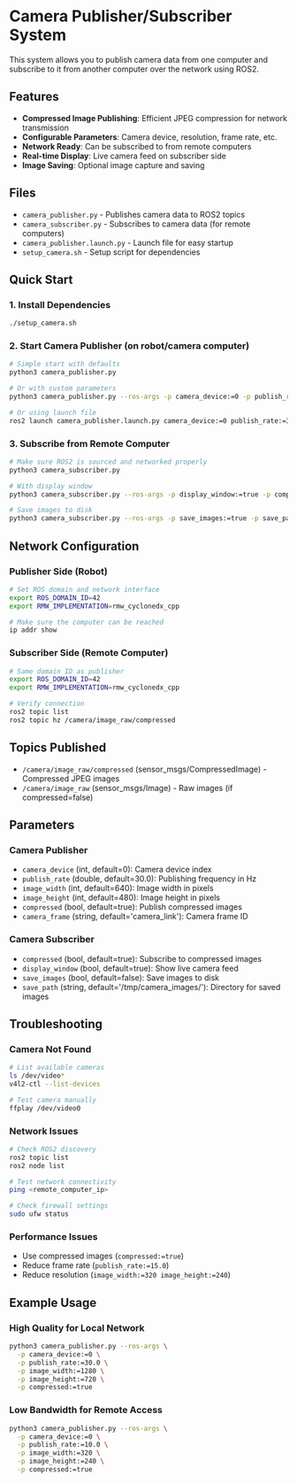# Camera Publisher/Subscriber System

This system allows you to publish camera data from one computer and subscribe to it from another computer over the network using ROS2.

## Features

- **Compressed Image Publishing**: Efficient JPEG compression for network transmission
- **Configurable Parameters**: Camera device, resolution, frame rate, etc.
- **Network Ready**: Can be subscribed to from remote computers
- **Real-time Display**: Live camera feed on subscriber side
- **Image Saving**: Optional image capture and saving

## Files

- `camera_publisher.py` - Publishes camera data to ROS2 topics
- `camera_subscriber.py` - Subscribes to camera data (for remote computers)
- `camera_publisher.launch.py` - Launch file for easy startup
- `setup_camera.sh` - Setup script for dependencies

## Quick Start

### 1. Install Dependencies
```bash
./setup_camera.sh
```

### 2. Start Camera Publisher (on robot/camera computer)
```bash
# Simple start with defaults
python3 camera_publisher.py

# Or with custom parameters
python3 camera_publisher.py --ros-args -p camera_device:=0 -p publish_rate:=30.0 -p compressed:=true

# Or using launch file
ros2 launch camera_publisher.launch.py camera_device:=0 publish_rate:=30.0
```

### 3. Subscribe from Remote Computer
```bash
# Make sure ROS2 is sourced and networked properly
python3 camera_subscriber.py

# With display window
python3 camera_subscriber.py --ros-args -p display_window:=true -p compressed:=true

# Save images to disk
python3 camera_subscriber.py --ros-args -p save_images:=true -p save_path:=/home/user/camera_images/
```

## Network Configuration

### Publisher Side (Robot)
```bash
# Set ROS domain and network interface
export ROS_DOMAIN_ID=42
export RMW_IMPLEMENTATION=rmw_cyclonedx_cpp

# Make sure the computer can be reached
ip addr show
```

### Subscriber Side (Remote Computer)
```bash
# Same domain ID as publisher
export ROS_DOMAIN_ID=42
export RMW_IMPLEMENTATION=rmw_cyclonedx_cpp

# Verify connection
ros2 topic list
ros2 topic hz /camera/image_raw/compressed
```

## Topics Published

- `/camera/image_raw/compressed` (sensor_msgs/CompressedImage) - Compressed JPEG images
- `/camera/image_raw` (sensor_msgs/Image) - Raw images (if compressed=false)

## Parameters

### Camera Publisher
- `camera_device` (int, default=0): Camera device index
- `publish_rate` (double, default=30.0): Publishing frequency in Hz
- `image_width` (int, default=640): Image width in pixels  
- `image_height` (int, default=480): Image height in pixels
- `compressed` (bool, default=true): Publish compressed images
- `camera_frame` (string, default='camera_link'): Camera frame ID

### Camera Subscriber  
- `compressed` (bool, default=true): Subscribe to compressed images
- `display_window` (bool, default=true): Show live camera feed
- `save_images` (bool, default=false): Save images to disk
- `save_path` (string, default='/tmp/camera_images/'): Directory for saved images

## Troubleshooting

### Camera Not Found
```bash
# List available cameras
ls /dev/video*
v4l2-ctl --list-devices

# Test camera manually
ffplay /dev/video0
```

### Network Issues
```bash
# Check ROS2 discovery
ros2 topic list
ros2 node list

# Test network connectivity
ping <remote_computer_ip>

# Check firewall settings
sudo ufw status
```

### Performance Issues
- Use compressed images (`compressed:=true`)
- Reduce frame rate (`publish_rate:=15.0`)
- Reduce resolution (`image_width:=320 image_height:=240`)

## Example Usage

### High Quality for Local Network
```bash
python3 camera_publisher.py --ros-args \
  -p camera_device:=0 \
  -p publish_rate:=30.0 \
  -p image_width:=1280 \
  -p image_height:=720 \
  -p compressed:=true
```

### Low Bandwidth for Remote Access
```bash  
python3 camera_publisher.py --ros-args \
  -p camera_device:=0 \
  -p publish_rate:=10.0 \
  -p image_width:=320 \
  -p image_height:=240 \
  -p compressed:=true
```
